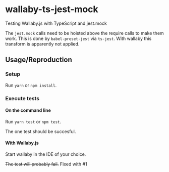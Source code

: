 # wallaby-ts-jest-mock
Testing Wallaby.js with TypeScript and jest.mock

The `jest.mock` calls need to be hoisted above the require calls to make them work. This is done by `babel-preset-jest` via `ts-jest`. With wallaby this transform is apparently not applied.

## Usage/Reproduction

### Setup

Run `yarn` or `npm install`.

### Execute tests

#### On the command line

Run `yarn test` or `npm test`.

The one test should be succesful.

#### With Wallaby.js

Start wallaby in the IDE of your choice.

~~The test will probably fail.~~ Fixed with #1
